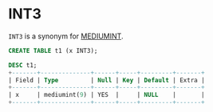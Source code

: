 # INT3

`INT3` is a synonym for [MEDIUMINT](/columns-storage-engines-and-plugins/data-types/data-types-numeric-data-types/mediumint).

```sql
CREATE TABLE t1 (x INT3);

DESC t1;
+-------+--------------+------+-----+---------+-------+
| Field | Type         | Null | Key | Default | Extra |
+-------+--------------+------+-----+---------+-------+
| x     | mediumint(9) | YES  |     | NULL    |       |
+-------+--------------+------+-----+---------+-------+
```